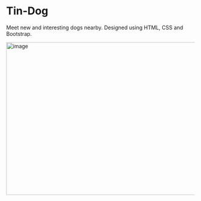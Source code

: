 # Tin-Dog
Meet new and interesting dogs nearby. Designed using HTML, CSS and Bootstrap.

<img width="947" height="410" alt="image" src="https://github.com/user-attachments/assets/a25d5513-7655-4edc-90ea-345c07a0777a" />
